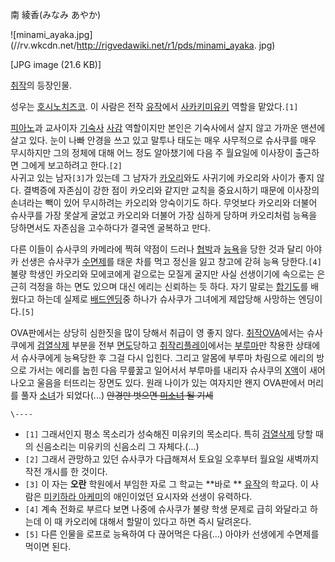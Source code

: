 南 綾香(みなみ あやか)

![minami_ayaka.jpg](//rv.wkcdn.net/http://rigvedawiki.net/r1/pds/minami_ayaka.
jpg)

[JPG image (21.6 KB)]

[취작](%EC%B7%A8%EC%9E%91.md)의 등장인물.

성우는 [호시노치즈코](%ED%98%B8%EC%8B%9C%EB%85%B8%20%EC%B9%98%EC%A6%88%EC%BD%94.md). 이 사람은
전작 [유작](%EC%9C%A0%EC%9E%91.md)에서 [사카키미유키](%EC%82%AC%EC%B9%B4%ED%82%A4%20%EB%AF%B8%EC%9C%A0%ED%82%A4.md) 역할을
맡았다.`[1]`

[피아노](%ED%94%BC%EC%95%84%EB%85%B8.md)과 교사이자
[기숙사](%EA%B8%B0%EC%88%99%EC%82%AC.md) [사감](%EC%82%AC%EA%B0%90.md) 역할이지만
본인은 기숙사에서 살지 않고 가까운 맨션에 살고 있다. 눈이 나빠 안경을 쓰고 있고 말투나 태도는 매우 사무적으로 슈사쿠를 매우 무시하지만
그의 정체에 대해 어느 정도 알아챘기에 다음 주 월요일에 이사장이 출근하면 그에게 보고하려고 한다.`[2]`  
사귀고 있는 남자`[3]`가 있는데 그 남자가 [카오리](%EB%A7%88%EC%97%90%EC%A7%80%EB%A7%88%20%EC%B9%B4%EC%98%A4%EB%A6%AC.md)와도 사귀기에 카오리와 사이가 좋지 않다. 결벽증에 자존심이 강한 점이 카오리와 같지만
교칙을 중요시하기 때문에 이사장의 손녀라는 빽이 있어 무시하려는 카오리와 앙숙이기도 하다. 무엇보다 카오리와 더불어 슈사쿠를 가장 못살게
굴었고 카오리와 더불어 가장 심하게 당하며 카오리처럼 능욕을 당하면서도 자존심을 고수하다가 결국엔 굴복하고 만다.

다른 이들이 슈사쿠의 카메라에 찍혀 약점이 드러나 [협박](%ED%98%91%EB%B0%95.md)과
[능욕](%EB%8A%A5%EC%9A%95.md)을 당한 것과 달리 아야카 선생은 슈사쿠가
[수면제](%EC%88%98%EB%A9%B4%EC%A0%9C.md)를 태운 차를 먹고 정신을 잃고 창고에 갇혀 능욕 당한다.`[4]`
불량 학생인 카오리와 모에코에게 겉으로는 모질게 굴지만 사실 선생이기에 속으로는 은근히 걱정을 하는 면도 있으며 대신 에리는 신뢰하는 듯
하다. 자기 말로는 [합기도](%ED%95%A9%EA%B8%B0%EB%8F%84.md)를 배웠다고 하는데 실제로 [배드엔딩](%EB%B0%B0%EB%93%9C%20%EC%97%94%EB%94%A9.md)중 하나가 슈사쿠가 그녀에게 제압당해 사망하는
엔딩이다.`[5]`

OVA판에서는 상당히 심한짓을 많이 당해서 취급이 영 좋지 않다. [취작OVA](%EC%B7%A8%EC%9E%91%20OVA.md)에서는 슈사쿠에게 [검열삭제](%EB%B3%B4%EC%A7%80.md)
부분을 전부 [면도](%EB%A9%B4%EB%8F%84.md)당하고 [취작리플레이](%EC%B7%A8%EC%9E%91%20%EB%A6%AC%ED%94%8C%EB%A0%88%EC%9D%B4.md)에서는
[부루마](%EB%B6%80%EB%A3%A8%EB%A7%88.md)만 착용한 상태에서 슈사쿠에게 능욕당한 후 그걸 다시 입힌다. 그리고
알몸에 부루마 차림으로 에리의 방으로 가서는 에리를 눕힌 다음 무릎꿇고 일어서서 부루마를 내리자 슈사쿠의
[X액](%EC%A0%95%EC%95%A1.md)이 새어나오고 울음을 터뜨리는 장면도 있다. 원래 나이가 있는 여자지만 왠지
OVA판에서 머리를 풀자 [소녀](%EC%86%8C%EB%85%80.md)가 되었다(...) <del>안경만 벗으면
[미소녀](%EB%AF%B8%EC%86%8C%EB%85%80.md) 될 기세</del>

`\----`

  * `[1]` 그래서인지 평소 목소리가 성숙해진 미유키의 목소리다. 특히 [검열삭제](%EA%B2%80%EC%97%B4%EC%82%AD%EC%A0%9C.md) 당할 때의 신음소리는 미유키의 신음소리 그 자체다.(...)
  * `[2]` 그래서 관망하고 있던 슈사쿠가 다급해져서 토요일 오후부터 월요일 새벽까지 작전 개시를 한 것이다.
  * `[3]` 이 자는 **오란** 학원에서 부임한 자로 그 학교는 **바로 ** [유작](%EC%9C%A0%EC%9E%91.md)의 학교다. 이 사람은 [미키하라 아케미](%EB%AF%B8%ED%82%A4%ED%95%98%EB%9D%BC%20%EC%95%84%EC%BC%80%EB%AF%B8.md)의 애인이었던 요시자와 선생이 유력하다.
  * `[4]` 계속 전화로 부르다 보면 나중에 슈사쿠가 불량 학생 문제로 급히 와달라고 하는데 이 때 카오리에 대해서 할말이 있다고 하면 즉시 달려온다.
  * `[5]` 다른 인물을 로프로 능욕하여 다 끊어먹은 다음(...) 아야카 선생에게 수면제를 먹이면 된다.

